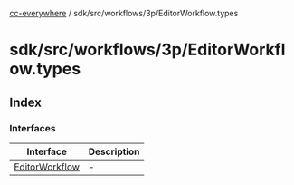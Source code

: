 [cc-everywhere](../../../../../index.md) / sdk/src/workflows/3p/EditorWorkflow.types

# sdk/src/workflows/3p/EditorWorkflow.types

## Index

### Interfaces

| Interface | Description |
| ------ | ------ |
| [EditorWorkflow](interfaces/EditorWorkflow.md) | - |
